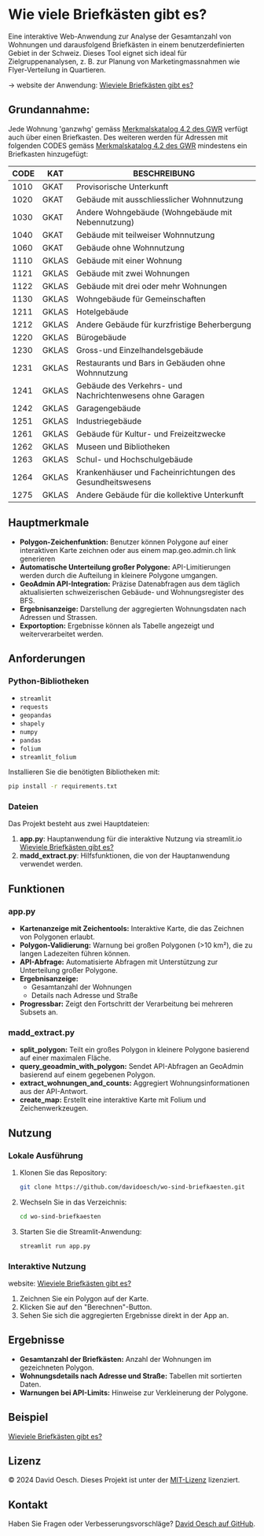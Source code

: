 # Wie viele Briefkästen gibt es?

Eine interaktive Web-Anwendung zur Analyse der Gesamtanzahl von Wohnungen und darausfolgend Briefkästen in einem benutzerdefinierten Gebiet in der Schweiz. Dieses Tool eignet sich ideal für Zielgruppenanalysen, z. B. zur Planung von Marketingmassnahmen wie Flyer-Verteilung in Quartieren.

-> website der Anwendung: [Wieviele Briefkästen gibt es?](https://wieviele-briefkaesten-gibt-es.streamlit.app)

## Grundannahme:
Jede Wohnung 'ganzwhg' gemäss [Merkmalskatalog 4.2 des GWR](https://www.housing-stat.ch/de/help/42.html) verfügt auch über einen Briefkasten. 
Des weiteren werden für Adressen mit folgenden CODES gemäss [Merkmalskatalog 4.2 des GWR](https://www.housing-stat.ch/de/help/42.html) mindestens ein Briefkasten hinzugefügt:

| CODE | KAT   | BESCHREIBUNG                                              |
| ---- | ----- | --------------------------------------------------------- |
| 1010 | GKAT  | Provisorische Unterkunft                                  |
| 1020 | GKAT  | Gebäude mit ausschliesslicher Wohnnutzung                 |
| 1030 | GKAT  | Andere Wohngebäude (Wohngebäude mit Nebennutzung)         |
| 1040 | GKAT  | Gebäude mit teilweiser Wohnnutzung                        |
| 1060 | GKAT  | Gebäude ohne Wohnnutzung                                  |
| 1110 | GKLAS | Gebäude mit einer Wohnung                                 |
| 1121 | GKLAS | Gebäude mit zwei Wohnungen                                |
| 1122 | GKLAS | Gebäude mit drei oder mehr Wohnungen                      |
| 1130 | GKLAS | Wohngebäude für Gemeinschaften                            |
| 1211 | GKLAS | Hotelgebäude                                              |
| 1212 | GKLAS | Andere Gebäude für kurzfristige Beherbergung              |
| 1220 | GKLAS | Bürogebäude                                               |
| 1230 | GKLAS | Gross-und Einzelhandelsgebäude                            |
| 1231 | GKLAS | Restaurants und Bars in Gebäuden ohne Wohnnutzung         |
| 1241 | GKLAS | Gebäude des Verkehrs- und Nachrichtenwesens ohne Garagen  |
| 1242 | GKLAS | Garagengebäude                                            |
| 1251 | GKLAS | Industriegebäude                                          |
| 1261 | GKLAS | Gebäude für Kultur- und Freizeitzwecke                    |
| 1262 | GKLAS | Museen und Bibliotheken                                   |
| 1263 | GKLAS | Schul- und Hochschulgebäude                               |
| 1264 | GKLAS | Krankenhäuser und Facheinrichtungen des Gesundheitswesens |
| 1275 | GKLAS | Andere Gebäude für die kollektive Unterkunft              |


## Hauptmerkmale
- **Polygon-Zeichenfunktion:** Benutzer können Polygone auf einer interaktiven Karte zeichnen oder aus einem map.geo.admin.ch link generieren
- **Automatische Unterteilung großer Polygone:** API-Limitierungen werden durch die Aufteilung in kleinere Polygone umgangen.
- **GeoAdmin API-Integration:** Präzise Datenabfragen aus dem täglich aktualisierten schweizerischen Gebäude- und Wohnungsregister des BFS.
- **Ergebnisanzeige:** Darstellung der aggregierten Wohnungsdaten nach Adressen und Strassen.
- **Exportoption:** Ergebnisse können als Tabelle angezeigt und weiterverarbeitet werden.

## Anforderungen
### Python-Bibliotheken
- `streamlit`
- `requests`
- `geopandas`
- `shapely`
- `numpy`
- `pandas`
- `folium`
- `streamlit_folium`

Installieren Sie die benötigten Bibliotheken mit:
```bash
pip install -r requirements.txt
```

### Dateien
Das Projekt besteht aus zwei Hauptdateien:
1. **app.py**: Hauptanwendung für die interaktive Nutzung via streamlit.io [Wieviele Briefkästen gibt es?](https://wieviele-briefkaesten-gibt-es.streamlit.app)
2. **madd_extract.py**: Hilfsfunktionen, die von der Hauptanwendung verwendet werden.

## Funktionen
### app.py
- **Kartenanzeige mit Zeichentools:**
  Interaktive Karte, die das Zeichnen von Polygonen erlaubt.
- **Polygon-Validierung:**
  Warnung bei großen Polygonen (>10 km²), die zu langen Ladezeiten führen können.
- **API-Abfrage:**
  Automatisierte Abfragen mit Unterstützung zur Unterteilung großer Polygone.
- **Ergebnisanzeige:**
  - Gesamtanzahl der Wohnungen
  - Details nach Adresse und Straße
- **Progressbar:**
  Zeigt den Fortschritt der Verarbeitung bei mehreren Subsets an.

### madd_extract.py
- **split_polygon:**
  Teilt ein großes Polygon in kleinere Polygone basierend auf einer maximalen Fläche.
- **query_geoadmin_with_polygon:**
  Sendet API-Abfragen an GeoAdmin basierend auf einem gegebenen Polygon.
- **extract_wohnungen_and_counts:**
  Aggregiert Wohnungsinformationen aus der API-Antwort.
- **create_map:**
  Erstellt eine interaktive Karte mit Folium und Zeichenwerkzeugen.

## Nutzung
### Lokale Ausführung
1. Klonen Sie das Repository:
   ```bash
   git clone https://github.com/davidoesch/wo-sind-briefkaesten.git
   ```
2. Wechseln Sie in das Verzeichnis:
   ```bash
   cd wo-sind-briefkaesten
   ```
3. Starten Sie die Streamlit-Anwendung:
   ```bash
   streamlit run app.py
   ```

### Interaktive Nutzung

website: [Wieviele Briefkästen gibt es?](https://wieviele-briefkaesten-gibt-es.streamlit.app)

1. Zeichnen Sie ein Polygon auf der Karte.
2. Klicken Sie auf den "Berechnen"-Button.
3. Sehen Sie sich die aggregierten Ergebnisse direkt in der App an.

## Ergebnisse
- **Gesamtanzahl der Briefkästen:**
  Anzahl der Wohnungen im gezeichneten Polygon.
- **Wohnungsdetails nach Adresse und Straße:**
  Tabellen mit sortierten Daten.
- **Warnungen bei API-Limits:**
  Hinweise zur Verkleinerung der Polygone.

## Beispiel
[Wieviele Briefkästen gibt es?](https://wieviele-briefkaesten-gibt-es.streamlit.app)

## Lizenz
© 2024 David Oesch. Dieses Projekt ist unter der [MIT-Lizenz](LICENSE.txt) lizenziert.

## Kontakt
Haben Sie Fragen oder Verbesserungsvorschläge? [David Oesch auf GitHub](https://github.com/davidoesch).
